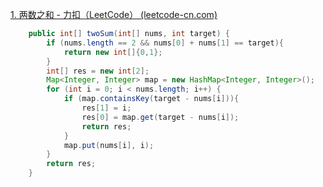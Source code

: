 [1. 两数之和 - 力扣（LeetCode） (leetcode-cn.com)](https://leetcode-cn.com/problems/two-sum/)

```java
    public int[] twoSum(int[] nums, int target) {
        if (nums.length == 2 && nums[0] + nums[1] == target){
            return new int[]{0,1};
        }
        int[] res = new int[2];
        Map<Integer, Integer> map = new HashMap<Integer, Integer>();
        for (int i = 0; i < nums.length; i++) {
            if (map.containsKey(target - nums[i])){
                res[1] = i;
                res[0] = map.get(target - nums[i]);
                return res;
            }
            map.put(nums[i], i);
        }
        return res;
    }
```

